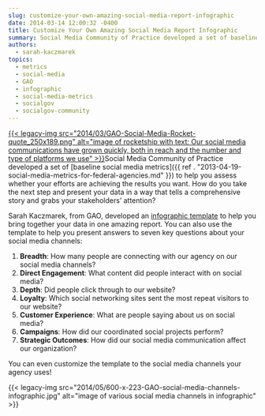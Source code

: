 ```yaml
---
slug: customize-your-own-amazing-social-media-report-infographic
date: 2014-03-14 12:00:32 -0400
title: Customize Your Own Amazing Social Media Report Infographic
summary: Social Media Community of Practice developed a set of baseline social media metrics to help you assess whether your efforts are achieving the results you want. How do
authors:
  - sarah-kaczmarek
topics:
  - metrics
  - social-media
  - GAO
  - infographic
  - social-media-metrics
  - socialgov
  - socialgov-community
---
```


[{{< legacy-img src="2014/03/GAO-Social-Media-Rocket-quote_250x189.png" alt="image of rocketship with text: Our social media communications have grown quickly, both in reach and the number and type of platforms we use" >}}](https://s3.amazonaws.com/digitalgov/_legacy-img/2014/03/GAO-Social-Media-Rocket-quote_250x189.png)Social Media Community of Practice developed a set of [baseline social media metrics]({{ ref . "2013-04-19-social-media-metrics-for-federal-agencies.md" }}) to help you assess whether your efforts are achieving the results you want. How do you take the next step and present your data in a way that tells a comprehensive story and grabs your stakeholders’ attention?

Sarah Kaczmarek, from GAO, developed an [infographic template](http://www.slideshare.net/DigitalGov/gao-social-media-infographic "GAO Social Media Infographic") to help you bring together your data in one amazing report. You can also use the template to help you present answers to seven key questions about your social media channels:

  1. **Breadth**: How many people are connecting with our agency on our social media channels?
  2. **Direct Engagement**: What content did people interact with on social media?
  3. **Depth**: Did people click through to our website?
  4. **Loyalty**: Which social networking sites sent the most repeat visitors to our website?
  5. **Customer Experience**: What are people saying about us on social media?
  6. **Campaigns**: How did our coordinated social projects perform?
  7. **Strategic Outcomes**: How did our social media communication affect our organization?

You can even customize the template to the social media channels your agency uses!

{{< legacy-img src="2014/05/600-x-223-GAO-social-media-channels-infographic.jpg" alt="image of various social media channels in infographic" >}}